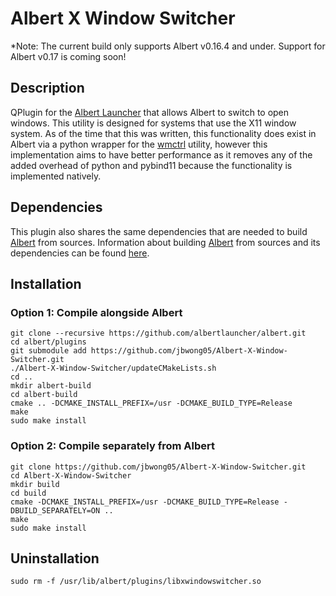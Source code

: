 # Albert X Window Switcher
*Note: The current build only supports Albert v0.16.4 and under. Support for Albert v0.17 is coming soon!

## Description
QPlugin for the [Albert Launcher](https://albertlauncher.github.io/) that allows Albert to switch to open windows. This utility is designed for systems that use the X11 window system. As of the time that this was written, this functionality does exist in Albert via a python wrapper for the [wmctrl](https://github.com/Conservatory/wmctrl) utility, however this implementation aims to have better performance as it removes any of the added overhead of python and pybind11 because the functionality is implemented natively.

## Dependencies
This plugin also shares the same dependencies that are needed to build [Albert](https://albertlauncher.github.io/) from sources. Information about building [Albert](https://albertlauncher.github.io/) from sources and its dependencies can be found [here](https://albertlauncher.github.io/docs/installing/).

## Installation

### Option 1: Compile alongside Albert
```
git clone --recursive https://github.com/albertlauncher/albert.git
cd albert/plugins
git submodule add https://github.com/jbwong05/Albert-X-Window-Switcher.git
./Albert-X-Window-Switcher/updateCMakeLists.sh
cd ..
mkdir albert-build
cd albert-build
cmake .. -DCMAKE_INSTALL_PREFIX=/usr -DCMAKE_BUILD_TYPE=Release
make
sudo make install
```

### Option 2: Compile separately from Albert
```
git clone https://github.com/jbwong05/Albert-X-Window-Switcher.git
cd Albert-X-Window-Switcher
mkdir build
cd build
cmake -DCMAKE_INSTALL_PREFIX=/usr -DCMAKE_BUILD_TYPE=Release -DBUILD_SEPARATELY=ON ..
make
sudo make install
```

## Uninstallation
```
sudo rm -f /usr/lib/albert/plugins/libxwindowswitcher.so
```
